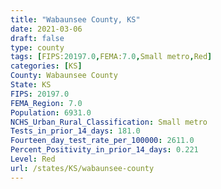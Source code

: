 ```yaml
---
title: "Wabaunsee County, KS"
date: 2021-03-06
draft: false
type: county
tags: [FIPS:20197.0,FEMA:7.0,Small metro,Red]
categories: [KS]
County: Wabaunsee County
State: KS
FIPS: 20197.0
FEMA_Region: 7.0
Population: 6931.0
NCHS_Urban_Rural_Classification: Small metro
Tests_in_prior_14_days: 181.0
Fourteen_day_test_rate_per_100000: 2611.0
Percent_Positivity_in_prior_14_days: 0.221
Level: Red
url: /states/KS/wabaunsee-county
---
```



